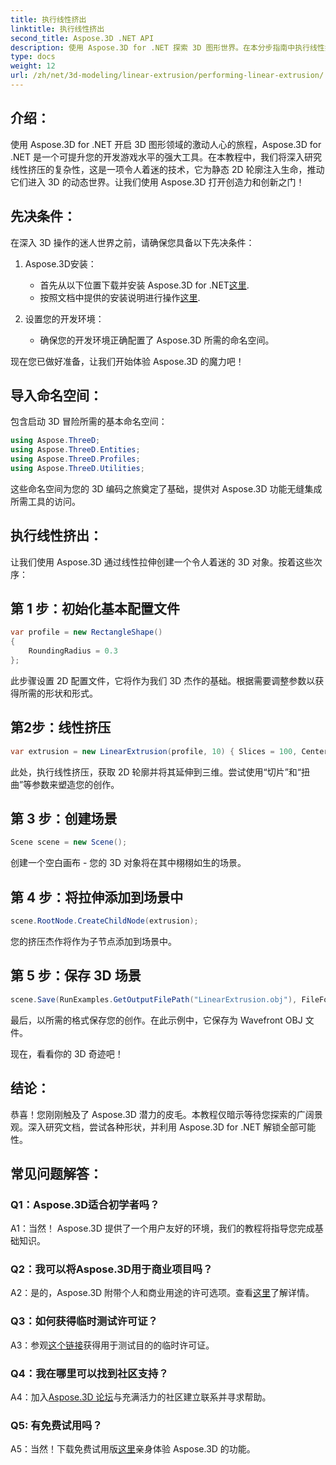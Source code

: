 ```yaml
---
title: 执行线性挤出
linktitle: 执行线性挤出
second_title: Aspose.3D .NET API
description: 使用 Aspose.3D for .NET 探索 3D 图形世界。在本分步指南中执行线性挤出。
type: docs
weight: 12
url: /zh/net/3d-modeling/linear-extrusion/performing-linear-extrusion/
---
```

## 介绍：

使用 Aspose.3D for .NET 开启 3D 图形领域的激动人心的旅程，Aspose.3D for .NET 是一个可提升您的开发游戏水平的强大工具。在本教程中，我们将深入研究线性挤压的复杂性，这是一项令人着迷的技术，它为静态 2D 轮廓注入生命，推动它们进入 3D 的动态世界。让我们使用 Aspose.3D 打开创造力和创新之门！

## 先决条件：

在深入 3D 操作的迷人世界之前，请确保您具备以下先决条件：

1. Aspose.3D安装：
   - 首先从以下位置下载并安装 Aspose.3D for .NET[这里](https://releases.aspose.com/3d/net/).
   - 按照文档中提供的安装说明进行操作[这里](https://reference.aspose.com/3d/net/).

2. 设置您的开发环境：
   - 确保您的开发环境正确配置了 Aspose.3D 所需的命名空间。

现在您已做好准备，让我们开始体验 Aspose.3D 的魔力吧！

## 导入命名空间：

包含启动 3D 冒险所需的基本命名空间：

```csharp
using Aspose.ThreeD;
using Aspose.ThreeD.Entities;
using Aspose.ThreeD.Profiles;
using Aspose.ThreeD.Utilities;
```

这些命名空间为您的 3D 编码之旅奠定了基础，提供对 Aspose.3D 功能无缝集成所需工具的访问。

## 执行线性挤出：

让我们使用 Aspose.3D 通过线性拉伸创建一个令人着迷的 3D 对象。按着这些次序：

## 第 1 步：初始化基本配置文件
```csharp
var profile = new RectangleShape()
{
    RoundingRadius = 0.3
};
```

此步骤设置 2D 配置文件，它将作为我们 3D 杰作的基础。根据需要调整参数以获得所需的形状和形式。

## 第2步：线性挤压
```csharp
var extrusion = new LinearExtrusion(profile, 10) { Slices = 100, Center = true, Twist = 360, TwistOffset = new Vector3(10, 0, 0) };
```

此处，执行线性挤压，获取 2D 轮廓并将其延伸到三维。尝试使用“切片”和“扭曲”等参数来塑造您的创作。

## 第 3 步：创建场景
```csharp
Scene scene = new Scene();
```

创建一个空白画布 - 您的 3D 对象将在其中栩栩如生的场景。

## 第 4 步：将拉伸添加到场景中
```csharp
scene.RootNode.CreateChildNode(extrusion);
```

您的挤压杰作将作为子节点添加到场景中。

## 第 5 步：保存 3D 场景
```csharp
scene.Save(RunExamples.GetOutputFilePath("LinearExtrusion.obj"), FileFormat.WavefrontOBJ);
```

最后，以所需的格式保存您的创作。在此示例中，它保存为 Wavefront OBJ 文件。

现在，看看你的 3D 奇迹吧！

## 结论：

恭喜！您刚刚触及了 Aspose.3D 潜力的皮毛。本教程仅暗示等待您探索的广阔景观。深入研究文档，尝试各种形状，并利用 Aspose.3D for .NET 解锁全部可能性。

## 常见问题解答：

### Q1：Aspose.3D适合初学者吗？

A1：当然！ Aspose.3D 提供了一个用户友好的环境，我们的教程将指导您完成基础知识。

### Q2：我可以将Aspose.3D用于商业项目吗？

 A2：是的，Aspose.3D 附带个人和商业用途的许可选项。查看[这里](https://purchase.aspose.com/buy)了解详情。

### Q3：如何获得临时测试许可证？

 A3：参观[这个链接](https://purchase.aspose.com/temporary-license/)获得用于测试目的的临时许可证。

### Q4：我在哪里可以找到社区支持？

 A4：加入[Aspose.3D 论坛](https://forum.aspose.com/c/3d/18)与充满活力的社区建立联系并寻求帮助。

### Q5: 有免费试用吗？

 A5：当然！下载免费试用版[这里](https://releases.aspose.com/)亲身体验 Aspose.3D 的功能。
